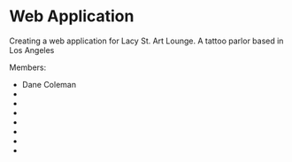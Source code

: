 # Web Application
  Creating a web application for Lacy St. Art Lounge. A tattoo parlor based in Los Angeles


Members:
- Dane Coleman
-
-
-
-
-
-
-
